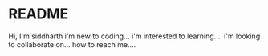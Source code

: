 # README
Hi, I'm siddharth
i'm new to coding...
i'm interested to learning....
i'm looking to collaborate on...
how to reach me....
